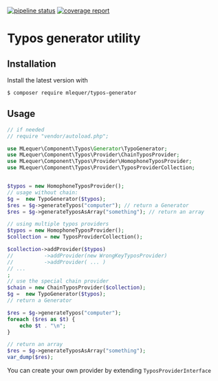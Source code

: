 [![pipeline status](https://gitlab.com/mlequer-component/typos/typosgenerator/badges/master/pipeline.svg)](https://gitlab.com/mlequer-component/typos/typosgenerator/-/commits/master)
[![coverage report](https://gitlab.com/mlequer-component/typos/typosgenerator/badges/master/coverage.svg)](https://gitlab.com/mlequer-component/typos/typosgenerator/-/commits/master)

# Typos generator utility

## Installation

Install the latest version with

`$ composer require mlequer/typos-generator`


## Usage

```php
// if needed
// require "vendor/autoload.php"; 

use MLequer\Component\Typos\Generator\TypoGenerator;
use MLequer\Component\Typos\Provider\ChainTyposProvider;
use MLequer\Component\Typos\Provider\HomophoneTyposProvider;
use MLequer\Component\Typos\Provider\TyposProviderCollection;


$typos = new HomophoneTyposProvider();
// usage without chain:
$g =  new TypoGenerator($typos);
$res = $g->generateTypos("computer"); // return a Generator
$res = $g->generateTyposAsArray("something"); // return an array

// using multiple typos providers
$typos = new HomophoneTyposProvider();
$collection = new TyposProviderCollection();

$collection->addProvider($typos)
//          ->addProvider(new WrongKeyTyposProvider)
//          ->addProvider( ... )
// ...
;
// use the special chain provider
$chain = new ChainTyposProvider($collection);
$g =  new TypoGenerator($typos);
// return a Generator

$res = $g->generateTypos("computer");
foreach ($res as $t) {
    echo $t . "\n";
}

// return an array
$res = $g->generateTyposAsArray("something");
var_dump($res);

```

You can create your own provider by extending `TyposProviderInterface`
